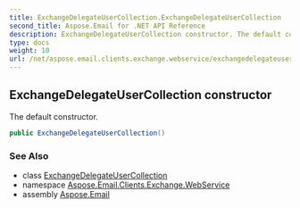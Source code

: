 ```yaml
---
title: ExchangeDelegateUserCollection.ExchangeDelegateUserCollection
second_title: Aspose.Email for .NET API Reference
description: ExchangeDelegateUserCollection constructor. The default constructor
type: docs
weight: 10
url: /net/aspose.email.clients.exchange.webservice/exchangedelegateusercollection/exchangedelegateusercollection/
---
```

## ExchangeDelegateUserCollection constructor

The default constructor.

```csharp
public ExchangeDelegateUserCollection()
```

### See Also

* class [ExchangeDelegateUserCollection](../)
* namespace [Aspose.Email.Clients.Exchange.WebService](../../exchangedelegateusercollection/)
* assembly [Aspose.Email](../../../)



